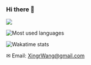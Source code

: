 ### Hi there 👋

<!--
**XingruiWang/XingruiWang** is a ✨ _special_ ✨ repository because its `README.md` (this file) appears on your GitHub profile.

Here are some ideas to get you started:

- 🔭 I’m currently working on ...
- 🌱 I’m currently learning ...
- 👯 I’m looking to collaborate on ...
- 🤔 I’m looking for help with ...
- 💬 Ask me about ...
- 📫 How to reach me: ...
- 😄 Pronouns: ...
- ⚡ Fun fact: ...
-->

![](https://github-readme-stats.vercel.app/api?username=XingruiWang&show_icons=true&count_private=true&theme=default&icon_color=38a3a5)

![Most used languages](https://github-readme-stats.vercel.app/api/top-langs/?username=XingruiWang&hide=Jupyter%20Notebook&langs_count=5&layout=compact&theme=default)

![Wakatime stats](https://github-readme-stats.vercel.app/api/wakatime?username=xingruiwang&theme=default)



✉ Email: XingrWang@gmail.com

